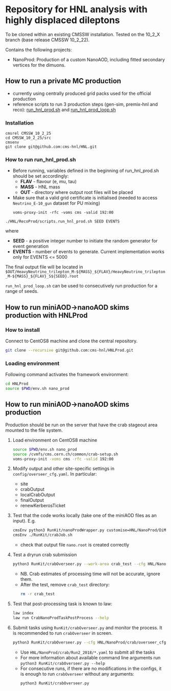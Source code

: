 # Repository for HNL analysis with highly displaced dileptons

To be cloned within an existing CMSSW installation. Tested on the 10_2_X branch (base release CMSSW 10_2_22).

Contains the following projects:
* NanoProd: Production of a custom NanoAOD, including fitted secondary vertices for the dimuons.

## How to run a private MC production

- currently using centrally produced grid packs used for the official production
- reference scripts to run 3 production steps (gen-sim, premix-hnl and reco): [run_hnl_prod.sh](https://github.com/cms-hnl/HNL/blob/master/RecoProd/scripts/run_hnl_prod.sh) and [run_hnl_prod_loop.sh](https://github.com/cms-hnl/HNL/blob/master/RecoProd/scripts/run_hnl_prod_loop.sh)

### Installation
```shell
cmsrel CMSSW_10_2_25
cd CMSSW_10_2_25/src
cmsenv
git clone git@github.com:cms-hnl/HNL.git
```

### How to run run_hnl_prod.sh
- Before running, variables defined in the beginning of run_hnl_prod.sh should be set accordingly:
  - __FLAV__ - flavour (e, mu, tau)
  - __MASS__ - HNL mass
  - __OUT__ - directory where output root files will be placed
- Make sure that a valid grid certificate is initialised (needed to access `Neutrino_E-10_gun` dataset for PU mixing)
  ```shell
  voms-proxy-init -rfc -voms cms -valid 192:00
  ```

```shell
./HNL/RecoProd/scripts.run_hnl_prod.sh SEED EVENTS
```
where
- __SEED__ - a positive integer number to initiate the random generator for event generation
- __EVENTS__ - number of events to generate. Current implementation works only for EVENTS <= 5000

The final output file will be located in `$OUT/HeavyNeutrino_trilepton_M-${MASS}_${FLAV}/HeavyNeutrino_trilepton_M-${MASS}_${FLAV}_S${SEED}.root`

`run_hnl_prod_loop.sh` can be used to consecutively run production for a range of seeds.

## How to run miniAOD->nanoAOD skims production with HNLProd

### How to install
Connect to CentOS8 machine and clone the central repository.
```sh
git clone --recursive git@github.com:cms-hnl/HNLProd.git
```

### Loading environment
Following command activates the framework environment:
```sh
cd HNLProd
source $PWD/env.sh nano_prod
```
## How to run miniAOD->nanoAOD skims production

Production should be run on the server that have the crab stageout area mounted to the file system.
1. Load environment on CentOS8 machine
   ```sh
   source $PWD/env.sh nano_prod
   source /cvmfs/cms.cern.ch/common/crab-setup.sh
   voms-proxy-init -voms cms -rfc -valid 192:00
   ```

1. Modify output and other site-specific settings in `config/overseer_cfg.yaml`. In particular:
   - site
   - crabOutput
   - localCrabOutput
   - finalOutput
   - renewKerberosTicket

1. Test that the code works locally (take one of the miniAOD files as an input). E.g.
   ```sh
   cmsEnv python3 RunKit/nanoProdWrapper.py customise=HNL/NanoProd/DiMuon_cff.nanoAOD_customizeDisplacedDiMuon maxEvents=2000 sampleType=data storeFailed=True era=Run2_2018 inputFiles=file:/eos/cms/store/group/phys_tau/kandroso/miniAOD_UL18/SingleMuon.root skimCfg=HNL/NanoProd/config/skim_mu.yaml writePSet=True
   cmsEnv ./RunKit/crabJob.sh
   ```
   - check that output file `nano.root` is created correctly

1. Test a dryrun crab submission
   ```sh
   python3 RunKit/crabOverseer.py --work-area crab_test --cfg HNL/NanoProd/crab/overseer_cfg.yaml --no-loop HNL/NanoProd/crab/crab_test.yaml
   ```
   - NB. Crab estimates of processing time will not be accurate, ignore them.
   - After the test, remove `crab_test` directory:
     ```sh
     rm -r crab_test
     ```

1. Test that post-processing task is known to law:
   ```sh
   law index
   law run CrabNanoProdTaskPostProcess --help
   ```

1. Submit tasks using `RunKit/crabOverseer.py` and monitor the process.
   It is recommended to run `crabOverseer` in screen.
   ```sh
   python3 RunKit/crabOverseer.py --cfg HNL/NanoProd/crab/overseer_cfg.yaml HNL/NanoProd/crab/Run2_2018/FILE1.yaml HNL/NanoProd/crab/Run2_2018/FILE2.yaml ...
   ```
   - Use `HNL/NanoProd/crab/Run2_2018/*.yaml` to submit all the tasks
   - For more information about available command line arguments run `python3 RunKit/crabOverseer.py --help`
   - For consecutive runs, if there are no modifications in the configs, it is enough to run `crabOverseer` without any arguments:
     ```sh
     python3 RunKit/crabOverseer.py
     ```

